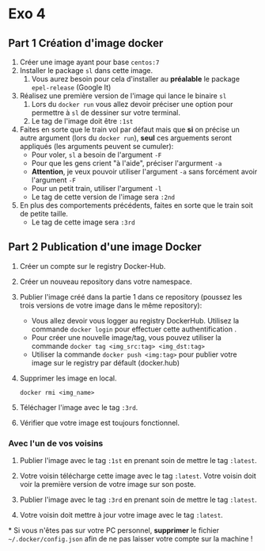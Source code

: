 # Exo 4

## Part 1 Création d'image docker

1. Créer une image ayant pour base `centos:7`
2. Installer le package `sl` dans cette image.
   1. Vous aurez besoin pour cela d'installer au **préalable** le package `epel-release` (Google It)
3. Réalisez une première version de l'image qui lance le binaire `sl`
   1. Lors du `docker run` vous allez devoir préciser une option pour permettre à `sl` de dessiner sur votre terminal.
   2. Le tag de l'image doit être `:1st`
5. Faites en sorte que le train vol par défaut mais que **si** on précise un autre argument (lors du `docker run`), **seul** ces arguements seront appliqués (les arguments peuvent se cumuler):
   - Pour voler, `sl` a besoin de l'argument `-F`
   - Pour que les gens crient "à l'aide", préciser l'argurment `-a`
   - **Attention**, je veux pouvoir utiliser l'argument `-a` sans forcément avoir l'argument `-F`
   - Pour un petit train, utiliser l'argument `-l`
   - Le tag de cette version de l'image sera `:2nd`
6. En plus des comportements précédents, faites en sorte que le train soit de petite taille.
   - Le tag de cette image sera `:3rd`

## Part 2 Publication d'une image Docker

1. Créer un compte sur le registry Docker-Hub.

2. Créer un nouveau repository dans votre namespace.

3. Publier l'image créé dans la partie 1 dans ce repository (poussez les trois versions de votre image dans le même repository):
   - Vous allez devoir vous logger au registry DockerHub. Utilisez la commande `docker login` pour effectuer cette authentification .
   - Pour créer une nouvelle image/tag, vous pouvez utiliser la commande `docker tag <img_src:tag> <img_dst:tag>`
   - Utiliser la commande `docker push <img:tag>` pour publier votre image sur le registry par défault (docker.hub)

4. Supprimer les image en local.

   `docker rmi <img_name>`

5. Téléchager l'image avec le tag `:3rd`.

6. Vérifier que votre image est toujours fonctionnel.

### Avec l'un de vos voisins

1. Publier l'image avec le tag `:1st` en prenant soin de mettre le tag `:latest`.

2. Votre voisin télécharge cette image avec le tag `:latest`. Votre voisin doit voir la première version de votre image sur son poste.

3. Publier l'image avec le tag `:3rd` en prenant soin de mettre le tag `:latest`.

4. Votre voisin doit mettre à jour votre image avec le tag `:latest`.


\* Si vous n'êtes pas sur votre PC personnel, **supprimer** le fichier `~/.docker/config.json` afin de ne pas laisser votre compte sur la machine !
